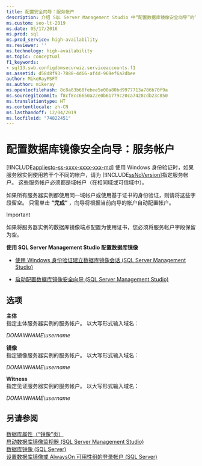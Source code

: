 ```yaml
---
title: 配置安全向导：服务帐户
description: 介绍 SQL Server Management Studio 中“配置数据库镜像安全向导”的“服务帐户”页面。
ms.custom: seo-lt-2019
ms.date: 05/17/2016
ms.prod: sql
ms.prod_service: high-availability
ms.reviewer: ''
ms.technology: high-availability
ms.topic: conceptual
f1_keywords:
- sql13.swb.configdbmsecurwiz.serviceaccounts.f1
ms.assetid: d58d8f93-7888-4d66-af4d-969ef6a2dbee
author: MikeRayMSFT
ms.author: mikeray
ms.openlocfilehash: 8c8a83b68febee5e00a80bd9977713a786b70f9a
ms.sourcegitcommit: f8cf8cc6650a22e0b61779c20ca7428cdb23c850
ms.translationtype: HT
ms.contentlocale: zh-CN
ms.lasthandoff: 12/04/2019
ms.locfileid: "74822451"
---
```

# <a name="configure-database-mirroring-security-wizard-service-accounts"></a>配置数据库镜像安全向导：服务帐户
[!INCLUDE[appliesto-ss-xxxx-xxxx-xxx-md](../../includes/appliesto-ss-xxxx-xxxx-xxx-md.md)]
  使用 Windows 身份验证时，如果服务器实例使用若干个不同的帐户，请为 [!INCLUDE[ssNoVersion](../../includes/ssnoversion-md.md)]指定服务帐户。 这些服务帐户必须都是域帐户（在相同域或可信域中）。  
  
 如果所有服务器实例都使用同一域帐户或使用基于证书的身份验证，则请将这些字段留空。 只需单击 **“完成”** ，向导将根据当前向导的帐户自动配置帐户。  
  
> [!IMPORTANT]  
>  如果将服务器实例的数据库镜像端点配置为使用证书，您必须将服务帐户字段保留为空。  
  
 **使用 SQL Server Management Studio 配置数据库镜像**  
  
-   [使用 Windows 身份验证建立数据库镜像会话 (SQL Server Management Studio)](../../database-engine/database-mirroring/establish-database-mirroring-session-windows-authentication.md)  
  
-   [启动配置数据库镜像安全向导 (SQL Server Management Studio)](../../database-engine/database-mirroring/start-the-configuring-database-mirroring-security-wizard.md)  
  
## <a name="options"></a>选项  
 **主体**  
 指定主体服务器实例的服务帐户。 以大写形式输入域名：  
  
 *DOMAINNAME*\\*username*  
  
 **镜像**  
 指定镜像服务器实例的服务帐户。 以大写形式输入域名：  
  
 *DOMAINNAME*\\*username*  
  
 **Witness**  
 指定见证服务器实例的服务帐户。 以大写形式输入域名：  
  
 *DOMAINNAME*\\*username*  
  
## <a name="see-also"></a>另请参阅  
 [数据库属性（“镜像”页）](../../relational-databases/databases/database-properties-mirroring-page.md)   
 [启动数据库镜像监视器 (SQL Server Management Studio)](../../database-engine/database-mirroring/start-database-mirroring-monitor-sql-server-management-studio.md)   
 [数据库镜像 (SQL Server)](../../database-engine/database-mirroring/database-mirroring-sql-server.md)   
 [设置数据库镜像或 AlwaysOn 可用性组的登录帐户 (SQL Server)](../../database-engine/database-mirroring/set-up-login-accounts-database-mirroring-always-on-availability.md)  
  
  
